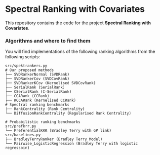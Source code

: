 # Spectral Ranking with Covariates

This repository contains the code for the project **Spectral Ranking with Covariates**.


### Algorithms and where to find them

You will find implementations of the following ranking algorithms from the following scripts:

```
src/spektrankers.py
# Our proposed methods
├── SVDRankerNormal (SVDRank)
├── SVDRankerCov (SVDCovRank)
├── SVDRankerKCov (Kernelised SVDCovRank)
├── SerialRank (SerialRank)
├── CSerialRank (C-SerialRank)
├── CCARank (CCRank)
├── KCCARank (Kernelised CCRank)
# Spectral ranking benchmarks
├── RankCentrality (Rank Centrality) 
└── DiffusionRankCentrality (Regularised Rank Centrality)

# Probabilistic ranking benchmarks
src/prefkrr.py
└── PreferentialKRR (Bradley Terry with GP link)
src/baselines.py
├── BradleyTerryRanker (Bradley Terry Model)
└── Pairwise_LogisticRegression (Bradley Terry with logistic regressoin)

```
